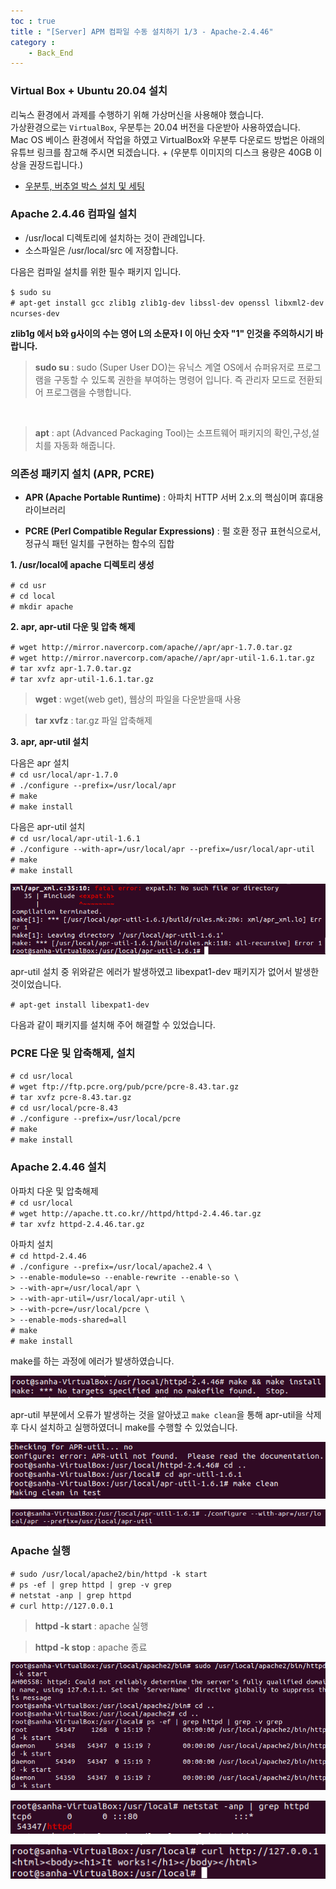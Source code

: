```yaml
---
toc : true
title : "[Server] APM 컴파일 수동 설치하기 1/3 - Apache-2.4.46"
category : 
    - Back_End
---
```

### Virtual Box + Ubuntu 20.04 설치
리눅스 환경에서 과제를 수행하기 위해 가상머신을 사용해야 했습니다.<br>
가상환경으로는 `VirtualBox`, 우분투는 20.04 버전을 다운받아 사용하였습니다. <br>
Mac OS 베이스 환경에서 작업을 하였고 VirtualBox와 우분투 다운로드 방법은 아래의 유튜브 링크를 참고해 주시면 되겠습니다. + $($우분투 이미지의 디스크 용량은 40GB 이상을 권장드립니다.)

- [우분투, 버추얼 박스 설치 및 세팅](https://www.youtube.com/watch?v=Hzji7w882OY)

### Apache 2.4.46 컴파일 설치
- /usr/local 디렉토리에 설치하는 것이 관례입니다.
- 소스파일은 /usr/local/src 에 저장합니다.

다음은 컴파일 설치를 위한 필수 패키지 입니다.<br>

`$ sudo su` <br>
`# apt-get install gcc zlib1g zlib1g-dev libssl-dev openssl libxml2-dev ncurses-dev` <br>

**zlib1g 에서 b와 g사이의 수는 영어 L의 소문자 l 이 아닌 숫자 "1" 인것을 주의하시기 바랍니다.**

>**sudo su** : sudo $($Super User DO)는 유닉스 계열 OS에서 슈퍼유저로 프로그램을 구동할 수 있도록 권한을 부여하는 명령어 입니다. 즉 관리자 모드로 전환되어 프로그램을 수행합니다.
<br>

>**apt** : apt $($Advanced Packaging Tool)는 소프트웨어 패키지의 확인,구성,설치를 자동화 해줍니다.

### 의존성 패키지 설치 $($APR, PCRE)

- **APR $($Apache Portable Runtime)** : 아파치 HTTP 서버 2.x.의 핵심이며 휴대용 라이브러리

- **PCRE $($Perl Compatible Regular Expressions)** : 펄 호환 정규 표현식으로서, 정규식 패턴 일치를 구현하는 함수의 집합

**1. /usr/local에 apache 디렉토리 생성**

`# cd usr` <br>
`# cd local` <br>
`# mkdir apache` <br>

**2. apr, apr-util 다운 및 압축 해제**

`# wget http://mirror.navercorp.com/apache//apr/apr-1.7.0.tar.gz` <br>
`# wget http://mirror.navercorp.com/apache//apr/apr-util-1.6.1.tar.gz` <br>
`# tar xvfz apr-1.7.0.tar.gz` <br>
`# tar xvfz apr-util-1.6.1.tar.gz` <br>

>**wget** : wget$($web get), 웹상의 파일을 다운받을때 사용

>**tar xvfz** : tar.gz 파일 압축해제

**3. apr, apr-util 설치**

다음은 apr 설치 <br>
`# cd usr/local/apr-1.7.0` <br>
`# ./configure --prefix=/usr/local/apr` <br>
`# make` <br>
`# make install` <br>

다음은 apr-util 설치 <br> 
`# cd usr/local/apr-util-1.6.1` <br>
`# ./configure --with-apr=/usr/local/apr --prefix=/usr/local/apr-util` <br>
`# make` <br>
`# make install` <br>

![apr-util-error](/assets/images/Back_End/apr-util-error.png) 

apr-util 설치 중 위와같은 에러가 발생하였고  libexpat1-dev 패키지가 없어서 발생한 것이었습니다.

`# apt-get install libexpat1-dev`

다음과 같이 패키지를 설치해 주어 해결할 수 있었습니다.

### PCRE 다운 및 압축해제, 설치

`# cd usr/local` <br>
`# wget ftp://ftp.pcre.org/pub/pcre/pcre-8.43.tar.gz`<br>
`# tar xvfz pcre-8.43.tar.gz` <br>
`# cd usr/local/pcre-8.43` <br>
`# ./configure --prefix=/usr/local/pcre` <br>
`# make` <br>
`# make install` <br>

### Apache 2.4.46 설치

아파치 다운 및 압축해제 <br>
`# cd usr/local` <br>
`# wget http://apache.tt.co.kr//httpd/httpd-2.4.46.tar.gz` <br>
`# tar xvfz httpd-2.4.46.tar.gz` <br>

아파치 설치 <br>
`# cd httpd-2.4.46` <br>
`# ./configure --prefix=/usr/local/apache2.4 \` <br>
`> --enable-module=so --enable-rewrite --enable-so \` <br>
`> --with-apr=/usr/local/apr \` <br>
`> --with-apr-util=/usr/local/apr-util \` <br>
`> --with-pcre=/usr/local/pcre \` <br>
`> --enable-mods-shared=all` <br>
`# make` <br>
`# make install` <br>

make를 하는 과정에 에러가 발생하였습니다.

![no make file found](/assets/images/Back_End/no_makefile_found.png) 

apr-util 부분에서 오류가 발생하는 것을 알아냈고 `make clean`을 통해 apr-util을 삭제 후 다시 설치하고 실행하였더니 make를 수행할 수 있었습니다. 

![apr-util-clean](/assets/images/Back_End/apr-util-clean.png)

![apr-util-error](/assets/images/Back_End/apr-util-install.png) 

### Apache 실행

`# sudo /usr/local/apache2/bin/httpd -k start` <br>
`# ps -ef | grep httpd | grep -v grep` <br>
`# netstat -anp | grep httpd` <br>
`# curl http://127.0.0.1` <br>

> **httpd -k start** : apache 실행

> **httpd -k stop** : apache 종료

![apr-util-error](/assets/images/Back_End/apache_execute.png) 

![apr-util-error](/assets/images/Back_End/result-apache.png) 

![apr-util-error](/assets/images/Back_End/ItWorks.png) 
